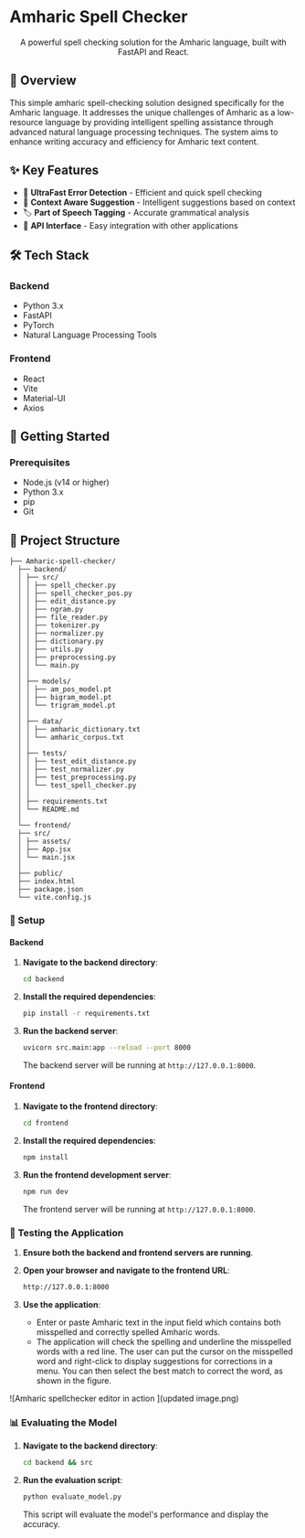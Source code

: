 # Amharic Spell Checker

<p align="center">
  A powerful spell checking solution for the Amharic language, built with FastAPI and React.
</p>

## 🌟 Overview

This simple amharic spell-checking solution designed specifically for the Amharic language. It addresses the unique challenges of Amharic as a low-resource language by providing intelligent spelling assistance through advanced natural language processing techniques. The system aims to enhance writing accuracy and efficiency for Amharic text content.

## ✨ Key Features

- 🚀 **UltraFast Error Detection** - Efficient and quick spell checking
- 🧠 **Context Aware Suggestion** - Intelligent suggestions based on context
- 🏷️ **Part of Speech Tagging** - Accurate grammatical analysis
- 🔌 **API Interface** - Easy integration with other applications

## 🛠️ Tech Stack

### Backend
- Python 3.x
- FastAPI
- PyTorch
- Natural Language Processing Tools

### Frontend
- React
- Vite
- Material-UI
- Axios

## 🚀 Getting Started

### Prerequisites

- Node.js (v14 or higher)
- Python 3.x
- pip
- Git
## 📁 Project Structure
```
├── Amharic-spell-checker/
  ├── backend/
  │ ├── src/
  │ │ ├── spell_checker.py
  │ │ ├── spell_checker_pos.py
  │ │ ├── edit_distance.py
  │ │ ├── ngram.py
  │ │ ├── file_reader.py
  │ │ ├── tokenizer.py
  │ │ ├── normalizer.py
  │ │ ├── dictionary.py
  │ │ ├── utils.py
  │ │ ├── preprocessing.py
  │ │ └── main.py
  │ │
  │ ├── models/
  │ │ ├── am_pos_model.pt
  │ │ ├── bigram_model.pt
  │ │ └── trigram_model.pt
  │ │
  │ ├── data/
  │ │ ├── amharic_dictionary.txt
  │ │ └── amharic_corpus.txt
  │ │
  │ ├── tests/
  │ │ ├── test_edit_distance.py
  │ │ ├── test_normalizer.py
  │ │ ├── test_preprocessing.py
  │ │ └── test_spell_checker.py
  │ │
  │ ├── requirements.txt
  │ └── README.md
  │
  └── frontend/
  ├── src/
  │ ├── assets/
  │ ├── App.jsx
  │ └── main.jsx
  │
  ├── public/
  ├── index.html
  ├── package.json
  └── vite.config.js
```
### 🔧 Setup

#### Backend

1. **Navigate to the backend directory**:
   ```sh
   cd backend
   ```

2. **Install the required dependencies**:
   ```sh
   pip install -r requirements.txt
   ```

3. **Run the backend server**:
   ```sh
   uvicorn src.main:app --reload --port 8000
   ```

   The backend server will be running at `http://127.0.0.1:8000`.

#### Frontend

1. **Navigate to the frontend directory**:
   ```sh
   cd frontend
   ```

2. **Install the required dependencies**:
   ```sh
   npm install
   ```

3. **Run the frontend development server**:
   ```sh
   npm run dev
   ```

   The frontend server will be running at `http://127.0.0.1:8000`.

### 🧪 Testing the Application

1. **Ensure both the backend and frontend servers are running**.

2. **Open your browser and navigate to the frontend URL**:
   ```sh
   http://127.0.0.1:8000
   ```
3. **Use the application**:
   - Enter or paste Amharic text in the input field which contains both misspelled and correctly spelled Amharic words.
   - The application will check the spelling and underline the misspelled words with a red line. The user can put the cursor on the misspelled word and right-click to display suggestions for corrections in a menu. You can then select the best match to correct the word, as shown in the figure.


<!-- - figure  -->
![Amharic spellchecker editor in action ](updated image.png)


### 📊 Evaluating the Model

1. **Navigate to the backend directory**:
   ```sh
   cd backend && src
   ```

2. **Run the evaluation script**:
   ```sh
   python evaluate_model.py
   ```

   This script will evaluate the model's performance and display the accuracy.
